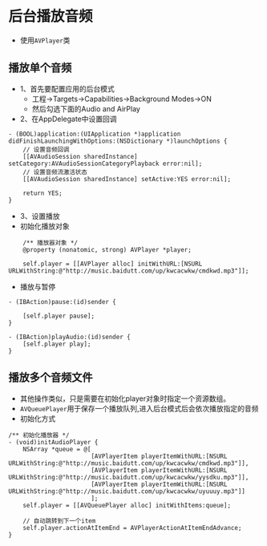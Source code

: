 # 后台播放音频

- 使用`AVPlayer`类

## 播放单个音频

- 1、首先要配置应用的后台模式
	- 工程->Targets->Capabilities->Background Modes->ON
	- 然后勾选下面的Audio and AirPlay
- 2、在AppDelegate中设置回调

```
- (BOOL)application:(UIApplication *)application didFinishLaunchingWithOptions:(NSDictionary *)launchOptions {
    // 设置音频回调
    [[AVAudioSession sharedInstance] setCategory:AVAudioSessionCategoryPlayback error:nil];
    // 设置音频流激活状态
    [[AVAudioSession sharedInstance] setActive:YES error:nil];
    
    return YES;
}
```
- 3、设置播放
- 初始化播放对象
	
```
	/** 播放器对象 */
	@property (nonatomic, strong) AVPlayer *player;
	
	self.player = [[AVPlayer alloc] initWithURL:[NSURL URLWithString:@"http://music.baidutt.com/up/kwcacwkw/cmdkwd.mp3"]];
```

- 播放与暂停

```
- (IBAction)pause:(id)sender {
  
    [self.player pause];
}

- (IBAction)playAudio:(id)sender {
    [self.player play];
}
```

## 播放多个音频文件

- 其他操作类似，只是需要在初始化player对象时指定一个资源数组。
- `AVQueuePlayer`用于保存一个播放队列,进入后台模式后会依次播放指定的音频
- 初始化方式

```
/** 初始化播放器 */
- (void)initAudioPlayer {
    NSArray *queue = @[
                       [AVPlayerItem playerItemWithURL:[NSURL URLWithString:@"http://music.baidutt.com/up/kwcacwkw/cmdkwd.mp3"]],
                       [AVPlayerItem playerItemWithURL:[NSURL URLWithString:@"http://music.baidutt.com/up/kwcacwkw/yysdku.mp3"]],
                       [AVPlayerItem playerItemWithURL:[NSURL URLWithString:@"http://music.baidutt.com/up/kwcacwkw/uyuuuy.mp3"]]
                       ];
    self.player = [[AVQueuePlayer alloc] initWithItems:queue];
    
    // 自动跳转到下一个item
    self.player.actionAtItemEnd = AVPlayerActionAtItemEndAdvance;
}
```


